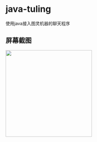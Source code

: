 # java-tuling
使用java接入图灵机器的聊天程序
## 屏幕截图
<img src="https://github.com/Coderbaobao/java-tuling/bolb/master/Snipaste_2018-01-13_17-42-00.png?raw=true" width="280"/>
